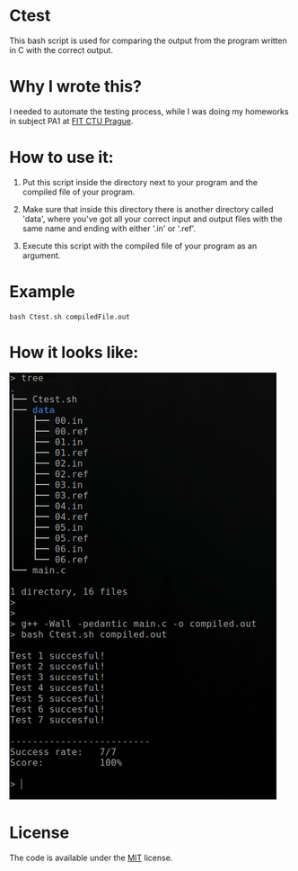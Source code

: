 # Ctest

This bash script is used for comparing the output from the program written in C with the correct output.

# Why I wrote this?

I needed to automate the testing process, while I was doing my homeworks in subject PA1 at [FIT CTU Prague](https://fit.cvut.cz/cs).

# How to use it:

  1. Put this script inside the directory next to your program and the compiled file of your program.
  
  2. Make sure that inside this directory there is another directory called 'data', where you've got all your
     correct input and output files with the same name and ending with either '.in' or '.ref'.
     
  3. Execute this script with the compiled file of your program as an argument.
  
# Example

    bash Ctest.sh compiledFile.out

# How it looks like:

![Screenshot](/images/screenshot.png)

# License

The code is available under the [MIT](https://github.com/MartinTam/Ctest/blob/master/LICENSE) license.
